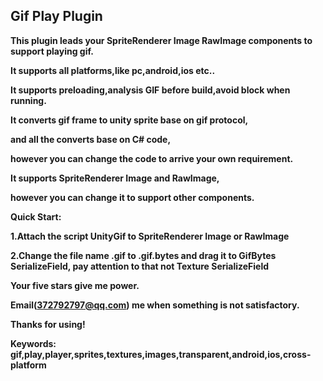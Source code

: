 ## **Gif Play Plugin**

**This plugin leads your SpriteRenderer Image RawImage components to support playing gif.**

**It supports all platforms,like pc,android,ios etc..**

**It supports preloading,analysis GIF before build,avoid block when running.**



**It converts gif frame to unity sprite base on gif protocol,** 

**and all the converts base on C# code,**

**however you can change the code to arrive your own requirement.**



**It supports SpriteRenderer Image and RawImage,**

**however you can change it to support other components.** 



**Quick Start:**

**1.Attach the script UnityGif to SpriteRenderer Image or RawImage**

**2.Change the file name .gif to .gif.bytes and drag it to GifBytes SerializeField, pay attention to that not Texture SerializeField**



**Your five stars give me power.**

**Email(372792797@qq.com) me when something is not satisfactory.**

**Thanks for using!**



**Keywords: gif,play,player,sprites,textures,images,transparent,android,ios,cross-platform**